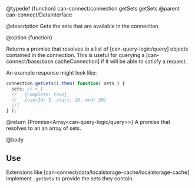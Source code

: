 @typedef {function} can-connect/connection.getSets getSets
@parent can-connect/DataInterface

@description Gets the sets that are available in the connection.

@option {function}

  Returns a promise that resolves to a list of [can-query-logic/query] objects contained in the
  connection.  This is useful for querying a [can-connect/base/base.cacheConnection]
  if it will be able to satisfy a request.

  An example response might look like:

  ```js
connection.getSets().then( function( sets ) {
	sets; //-> [
	//   {complete: true},
	//   {userId: 5, start: 10, end: 20}
	//]
} );
```

  @return {Promise<Array<can-query-logic/query>>} A promise that resolves to an an array of sets.

@body

## Use

Extensions like [can-connect/data/localstorage-cache/localstorage-cache] implement
`.getSets` to provide the sets they contain.
